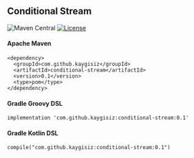 ## Conditional Stream
![Maven Central](https://img.shields.io/maven-central/v/com.github.kaygisiz/conditional-stream.svg?colorB=success&style=popout)
[![License](https://img.shields.io/badge/License-Apache%202.0-blue.svg)](https://opensource.org/licenses/Apache-2.0)

#### Apache Maven
```
<dependency>
  <groupId>com.github.kaygisiz</groupId>
  <artifactId>conditional-stream</artifactId>
  <version>0.1</version>
  <type>pom</type>
</dependency>
```

#### Gradle Groovy DSL
```
implementation 'com.github.kaygisiz:conditional-stream:0.1'
```

#### Gradle Kotlin DSL
```
compile("com.github.kaygisiz:conditional-stream:0.1")
```
